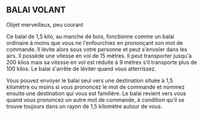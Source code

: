 ## BALAI VOLANT

Objet merveilleux, peu courant

Ce balai de 1,5 kilo, au manche de bois, fonctionne comme
un balai ordinaire à moins que vous ne l'enfourchiez en
prononçant son mot de commande. Il lévite alors sous
votre personne et peut s'envoler dans les airs. Il possède
une vitesse en vol de 15 mètres. Il peut transporter jusqu'à
200 kilos mais sa vitesse en vol est réduite à 9 mètres s’il
transporte plus de 100 kilos. Le balai s'arrête de léviter
quand vous atterrissez.

Vous pouvez envoyer le balai seul vers une destination
située à 1,5 kilomètre ou moins si vous prononcez le mot de
commande et nommez ensuite une destination qui vous est
familière. Le balai revient vers vous quand vous prononcez
un autre mot de commande, à condition qu'il se trouve
toujours dans un rayon de 1,5 kilomètre autour de vous.
